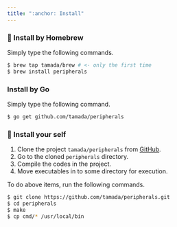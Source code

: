 ```yaml
---
title: ":anchor: Install"
---
```


### :beer: Install by Homebrew

Simply type the following commands.

```bash
$ brew tap tamada/brew # <- only the first time
$ brew install peripherals
```

### Install by Go

Simply type the following command.

```sh
$ go get github.com/tamada/peripherals
```

### :muscle: Install your self

1. Clone the project `tamada/peripherals` from [GitHub](https://github.com/tamada/peripherals).
2. Go to the cloned `peripherals` directory.
3. Compile the codes in the project.
4. Move executables in to some directory for execution.

To do above items, run the following commands.

```sh
$ git clone https://github.com/tamada/peripherals.git
$ cd peripherals
$ make
$ cp cmd/* /usr/local/bin
```

